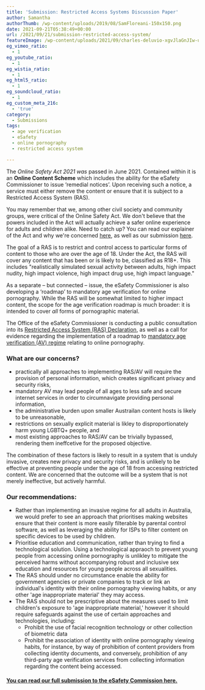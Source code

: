 ```yaml
---
title: 'Submission: Restricted Access Systems Discussion Paper'
author: Samantha
authorThumb: /wp-content/uploads/2019/08/SamFloreani-150x150.png
date: 2021-09-21T05:38:49+00:00
url: /2021/09/21/submission-restricted-access-system/
featureImage: /wp-content/uploads/2021/09/charles-deluvio-xgvJlaGnJIw-unsplash.jpg
eg_vimeo_ratio:
  - 1
eg_youtube_ratio:
  - 1
eg_wistia_ratio:
  - 1
eg_html5_ratio:
  - 1
eg_soundcloud_ratio:
  - 1
eg_custom_meta_216:
  - 'true'
category:
  - Submissions
tags:
  - age verification
  - eSafety
  - online pornography
  - restricted access system

---
```

The _Online Safety Act 2021 was_ passed in June 2021. Contained within it is an **Online Content Scheme** which includes the ability for the eSafety Commissioner to issue &#8216;remedial notices&#8217;. Upon receiving such a notice, a service must either remove the content or ensure that it is subject to a Restricted Access System (RAS).

You may remember that we, among other civil society and community groups, were critical of the Online Safety Act. We don't believe that the powers included in the Act will actually achieve a safer online experience for adults and children alike. Need to catch up? You can read our explainer of the Act and why we're concerned <span style="text-decoration: underline;"><a href="https://digitalrightswatch.org.au/2021/02/11/explainer-the-online-safety-bill/" target="_blank" rel="noreferrer noopener">here</a></span>, as well as our submission <span style="text-decoration: underline;"><a href="https://digitalrightswatch.org.au/2021/02/18/submission-the-online-safety-bill/" target="_blank" rel="noreferrer noopener">here</a></span>.

The goal of a RAS is to restrict and control access to particular forms of content to those who are over the age of 18. Under the Act, the RAS will cover any content that has been or is likely to be, classified as R18+. This includes "realistically simulated sexual activity between adults, high impact nudity, high impact violence, high impact drug use, high impact language."

As a separate &#8211; but connected &#8211; issue, the eSafety Commissioner is also developing a &#8216;roadmap&#8217; to mandatory age verification for online pornography. While the RAS will be somewhat limited to higher impact content, the scope for the age verification roadmap is much broader: it is intended to cover _all_ forms of pornographic material.

<meta charset="utf-8" />
The Office of the eSafety Commissioner is conducting a public consultation into its
<span style="text-decoration: underline;"><a href="https://www.esafety.gov.au/about-us/consultation-cooperation/restricted-access-system" target="_blank" rel="noreferrer noopener">Restricted Access System (RAS) Declaration</a></span>, as well as a call for evidence regarding the implementation of a roadmap to <a href="https://www.esafety.gov.au/about-us/consultation-cooperation/age-verification-call-for-evidence" target="_blank" rel="noreferrer noopener"><span style="text-decoration: underline;">mandatory age verification (AV) regime</span></a> relating to online pornography.

### **What are our concerns?**

  * practically all approaches to implementing RAS/AV will require the provision of personal information, which creates significant privacy and security risks,
  * mandatory AV may lead people of all ages to less safe and secure internet services in order to circumnavigate providing personal information,
  * the administrative burden upon smaller Austrailan content hosts is likely to be unreasonable,
  * restrictions on sexually explicit material is likley to disproportionately harm young LGBTQ+ people, and
  * most existing approaches to RAS/AV can be trivially bypassed, rendering them ineffcetive for the proposed objective.

The combination of these factors is likely to result in a system that is unduly invasive, creates new privacy and security risks, and is unlikely to be effective at preventing people under the age of 18 from accessing restricted content. We are concerned that the outcome will be a system that is not merely ineffective, but actively harmful.

### **Our recommendations:**

  * Rather than implementing an invasive regime for all adults in Australia, we would prefer to see an approach that prioritises making websites ensure that their content is more easily filterable by parental control software, as well as leveraging the ability for ISPs to filter content on specific devices to be used by children.
  * Prioritise education and communication, rather than trying to find a technological solution. Using a technological appraoch to prevent young people from accessing online pornography is unlikley to mitigate the perceived harms without accompanying robust and inclusive sex education and resources for young people across all sexualities.
  * The RAS should under no circumstance enable the ability for government agencies or private companies to track or link an individual's identity with their online pornography viewing habits, or any other 'age inappropriate material' they may access.
  * The RAS should not be prescriptive about the measures used to limit children's exposure to 'age inappropriate material,' however it should require safeguards against the use of certain approaches and technologies, including:
      * Prohibit the use of facial recognition technology or other collection of biometric data
      * Prohibit the association of identity with online pornography viewing habits, for instance, by way of prohibition of content providers from collecting identity documents, and conversely, prohibition of any third-party age verification services from collecting information regarding the content being accessed.

#### **<a href="/wp-content/uploads/2021/09/20210917_DRWSubmission_RAS-eSafetyCommission.pdf" target="_blank" rel="noreferrer noopener"><span style="text-decoration: underline;">You can read our full submission to the eSafety Commission here.</span></a>**
